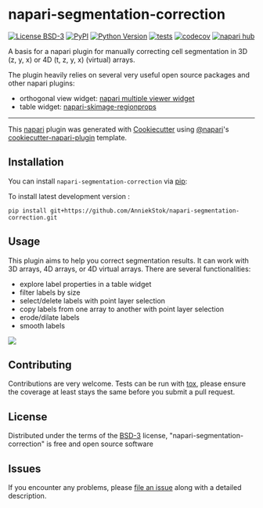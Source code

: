 # napari-segmentation-correction

[![License BSD-3](https://img.shields.io/pypi/l/napari-segmentation-correction.svg?color=green)](https://github.com/AnniekStok/napari-segmentation-correction/raw/main/LICENSE)
[![PyPI](https://img.shields.io/pypi/v/napari-segmentation-correction.svg?color=green)](https://pypi.org/project/napari-segmentation-correction)
[![Python Version](https://img.shields.io/pypi/pyversions/napari-segmentation-correction.svg?color=green)](https://python.org)
[![tests](https://github.com/AnniekStok/napari-segmentation-correction/workflows/tests/badge.svg)](https://github.com/AnniekStok/napari-segmentation-correction/actions)
[![codecov](https://codecov.io/gh/AnniekStok/napari-segmentation-correction/branch/main/graph/badge.svg)](https://codecov.io/gh/AnniekStok/napari-segmentation-correction)
[![napari hub](https://img.shields.io/endpoint?url=https://api.napari-hub.org/shields/napari-segmentation-correction)](https://napari-hub.org/plugins/napari-segmentation-correction)

A basis for a napari plugin for manually correcting cell segmentation in 3D (z, y, x) or 4D (t, z, y, x) (virtual) arrays. 

The plugin heavily relies on several very useful open source packages and other napari plugins:
- orthogonal view widget: [napari multiple viewer widget](https://github.com/napari/napari/blob/e490e5535438ab338a23b17905a1952f15a6d27a/examples/multiple_viewer_widget.py)
- table widget: [napari-skimage-regionprops](https://github.com/haesleinhuepf/napari-skimage-regionprops)
----------------------------------

This [napari] plugin was generated with [Cookiecutter] using [@napari]'s [cookiecutter-napari-plugin] template.

<!--
Don't miss the full getting started guide to set up your new package:
https://github.com/napari/cookiecutter-napari-plugin#getting-started

and review the napari docs for plugin developers:
https://napari.org/stable/plugins/index.html
-->

## Installation

You can install `napari-segmentation-correction` via [pip]:

To install latest development version :

    pip install git+https://github.com/AnniekStok/napari-segmentation-correction.git

## Usage
This plugin aims to help you correct segmentation results. It can work with 3D arrays, 4D arrays, or 4D virtual arrays. There are several functionalities: 
- explore label properties in a table widget
- filter labels by size
- select/delete labels with point layer selection
- copy labels from one array to another with point layer selection
- erode/dilate labels
- smooth labels

![](instructions/napari-ndlabelcorrection_filter_by_size.gif)

## Contributing

Contributions are very welcome. Tests can be run with [tox], please ensure
the coverage at least stays the same before you submit a pull request.

## License

Distributed under the terms of the [BSD-3] license,
"napari-segmentation-correction" is free and open source software

## Issues

If you encounter any problems, please [file an issue] along with a detailed description.

[napari]: https://github.com/napari/napari
[Cookiecutter]: https://github.com/audreyr/cookiecutter
[@napari]: https://github.com/napari
[MIT]: http://opensource.org/licenses/MIT
[BSD-3]: http://opensource.org/licenses/BSD-3-Clause
[GNU GPL v3.0]: http://www.gnu.org/licenses/gpl-3.0.txt
[GNU LGPL v3.0]: http://www.gnu.org/licenses/lgpl-3.0.txt
[Apache Software License 2.0]: http://www.apache.org/licenses/LICENSE-2.0
[Mozilla Public License 2.0]: https://www.mozilla.org/media/MPL/2.0/index.txt
[cookiecutter-napari-plugin]: https://github.com/napari/cookiecutter-napari-plugin

[file an issue]: https://github.com/AnniekStok/napari-segmentation-correction/issues

[napari]: https://github.com/napari/napari
[tox]: https://tox.readthedocs.io/en/latest/
[pip]: https://pypi.org/project/pip/
[PyPI]: https://pypi.org/
